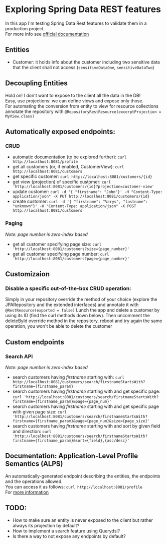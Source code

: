 # Exploring Spring Data REST features
In this app I'm testing Spring Data Rest features to validate them in a production project.  
For more info see [official documentation](https://docs.spring.io/spring-data/rest/docs/current/reference/html/#reference)

## Entities
- Customer: it holds info about the customer including two sensitive data that the client shall not access (`sensitiveDataOne`, `sensitiveDataTwo`)

## Decoupling Entities
Hold on! I don't want to expose to the client all the data in the DB!  
Easy, use projections: we can define views and expose only those.  
For automating the conversion from entity to view for resource collections annotate the repository with `@RepositoryRestResource(excerptProjection = MyView.class)`

## Automatically exposed endpoints:

### CRUD
- automatic documentation (to be explored further): `curl http://localhost:8081/profile`
- get all customers (or, if enabled, CustomerView): `curl http://localhost:8081/customers`
- get specific customer: `curl http://localhost:8081/customers/{id}`
- get view (projection) of specific customer: `curl 'http://localhost:8081/customers/{id}?projection=customer-view'`
- update customer: `curl -d '{ "firstname": "John"}' -H "Content-Type: application/json" -X PUT http://localhost:8081/customers/{id}`
- create customer: `curl -d '{ "firstname": "Varys", "lastname": "unknown"}' -H "Content-Type: application/json" -X POST http://localhost:8081/customers`   

### Paging
_Note: page number is zero-index based_  
- get all customer specifying page size: `curl 'http://localhost:8081/customers?size={page_number}'`
- get all customer specifying page number: `curl 'http://localhost:8081/customers?page={page_number}'`

## Customizaion

### Disable a specific out-of-the-box CRUD operation:
Simply in your repository override the method of your choice (explore the JPARepository and the extended interfaces) and annotate it with `@RestResource(exported = false)`
Lunch the app and delete a customer by using its ID (find the curl methods down below).
Then uncomment the deleteById override method in the repository, reboot and try again the same operation, you won't be able to delete the customer

## Custom endpoints
### Search API
_Note: page number is zero-index based_
- search customers having _firstname_ starting with: `curl http://localhost:8081/customers/search/firstnameStartsWith?firstname={firstname_param}`
- search customers having _firstname_ starting with and get specific page: `curl 'http://localhost:8081/customers/search/firstnameStartsWith?firstname={firstname_param}&page={page_num}'`
- search customers having _firstname_ starting with and get specific page with given page size: `curl 'http://localhost:8081/customers/search/firstnameStartsWith?firstname={firstname_param}&page={page_num}&size={page_size}'`
- search customers having _firstname_ starting with and sort by given field and direction: `curl 'http://localhost:8081/customers/search/firstnameStartsWith?firstname={firstname_param}&sort={field},{asc/desc}'`


## Documentation: Application-Level Profile Semantics (ALPS)
An automatically-generated endpoint describing the entities, the endpoints and the operations allowed.  
You can access it as follows: `curl http://localhost:8081/profile`  
For [more information](https://docs.spring.io/spring-data/rest/docs/current/reference/html/#metadata.alps)


## TODO:
- How to make sure an entity is never exposed to the client but rather always its projection by default?
- How to implement a search feature using Querydsl?
- Is there a way to not expose any endpoints by default?
